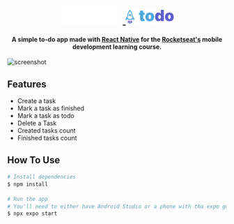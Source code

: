 
<h1 align="center">
  <br>
  <a href="#"><img src="assets/images/Logo.png" alt="ignite" width="auto"></a>&nbsp;&nbsp;<a href="#"> <img src="assets/images/TodoLogo.png" alt="to do" width="auto"></a>
  <br>
</h1>

<h4 align="center">A simple to-do app made with <a href="https://reactnative.dev/" target="_blank">React Native</a> for the <a href="https://www.rocketseat.com.br/formacao/react-native" target="_blank">Rocketseat's</a> mobile development learning course.</h4>

![screenshot](public/todo-app.gif)

## Features

* Create a task
* Mark a task as finished
* Mark a task as todo
* Delete a Task
* Created tasks count
* Finished tasks count

## How To Use

```bash
# Install dependencies
$ npm install

# Run the app
# You'll need to either have Android Studio or a phone with tha expo go app
$ npx expo start
```

